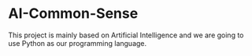 # AI-Common-Sense
This project is mainly based on Artificial Intelligence and we are going to use Python as our programming language.
